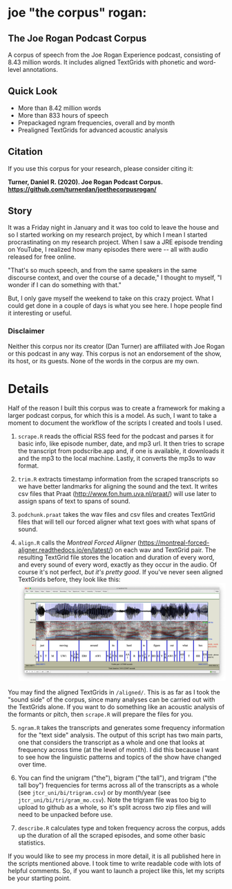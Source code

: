 # joe "the corpus" rogan:
## The Joe Rogan Podcast Corpus
A corpus of speech from the Joe Rogan Experience podcast, consisting of 8.43 million words. It includes aligned TextGrids with phonetic and word-level annotations.

## Quick Look
* More than 8.42 million words
* More than 833 hours of speech
* Prepackaged ngram frequencies, overall and by month
* Prealigned TextGrids for advanced acoustic analysis

## Citation
If you use this corpus for your research, please consider citing it:

**Turner, Daniel R. (2020). Joe Rogan Podcast Corpus. https://github.com/turnerdan/joethecorpusrogan/**


## Story
It was a Friday night in January and it was too cold to leave the house and so I started working on my research project, by which I mean I started procrastinating on my research project. When I saw a JRE episode trending on YouTube, I realized how many episodes there were -- all with audio released for free online.

"That's so much speech, and from the same speakers in the same discourse context, and over the course of a decade," I thought to myself, "I wonder if I can do something with that."

But, I only gave myself the weekend to take on this crazy project. What I could get done in a couple of days is what you see here. I hope people find it interesting or useful.

### Disclaimer
Neither this corpus nor its creator (Dan Turner) are affiliated with Joe Rogan or this podcast in any way. This corpus is not an endorsement of the show, its host, or its guests. None of the words in the corpus are my own.

# Details
Half of the reason I built this corpus was to create a framework for making a larger podcast corpus, for which this is a model. As such, I want to take a moment to document the workflow of the scripts I created and tools I used.

1. `scrape.R` reads the official RSS feed for the podcast and parses it for basic info, like episode number, date, and mp3 url. It then tries to scrape the transcript from podscribe.app and, if one is available, it downloads it and the mp3 to the local machine. Lastly, it converts the mp3s to wav format.

2. `trim.R` extracts timestamp information from the scraped transcripts so we have better landmarks for aligning the sound and the text. It writes csv files that Praat (http://www.fon.hum.uva.nl/praat/) will use later to assign spans of text to spans of sound.

3. `podchunk.praat` takes the wav files and csv files and creates TextGrid files that will tell our forced aligner what text goes with what spans of sound.

4. `align.R` calls the *Montreal Forced Aligner* (https://montreal-forced-aligner.readthedocs.io/en/latest/) on each wav and TextGrid pair. The resulting TextGrid file stores the location and duration of every word, and every sound of every word, exactly as they occur in the audio. Of course it's not perfect, *but it's pretty good*. If you've never seen aligned TextGrids before, they look like this:
![Example TextGrid+WAV in Praat](https://github.com/turnerdan/joethecorpusrogan/blob/master/TextGrid_screenshot.png)

You may find the aligned TextGrids in `/aligned/`. This is as far as I took the "sound side" of the corpus, since many analyses can be carried out with the TextGrids alone. If you want to do something like an acoustic analysis of the formants or pitch, then `scrape.R` will prepare the files for you.

5. `ngram.R` takes the transcripts and generates some frequency information for the "text side" analysis. The output of this script has two main parts, one that considers the transcript as a whole and one that looks at frequency across time (at the level of month). I did this because I want to see how the linguistic patterns and topics of the show have changed over time.

6. You can find the unigram ("the"), bigram ("the tall"), and trigram ("the tall boy") frequencies for terms across all of the transcripts as a whole (see `jtcr_uni/bi/trigram.csv`) or by month/year (see `jtcr_uni/bi/tri/gram_mo.csv`). Note the trigram file was too big to upload to github as a whole, so it's split across two zip files and will need to be unpacked before use.

7. `describe.R` calculates type and token frequency across the corpus, adds up the duration of all the scraped episodes, and some other basic statistics.

If you would like to see my process in more detail, it is all published here in the scripts mentioned above. I took time to write readable code with lots of helpful comments. So, if you want to launch a project like this, let my scripts be your starting point.
